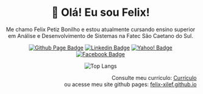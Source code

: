 <h1 align="center">🦉 Olá! Eu sou Felix!</h1>
<p align="center">Me chamo Felix Petiz Bonilho e estou atualmente cursando ensino superior em Análise e Desenvolvimento de Sistemas na Fatec São Caetano do Sul.</p>
<span align="center">

  [![Github Page Badge](https://img.shields.io/badge/GitHub.io-202020?style=flat&logo=github&logoColor=white)](https://felix-xilef.github.io/ "felix-xilef.github.io")
  [![Linkedin Badge](https://img.shields.io/badge/LinkedIn-0077B5?style=flat&logo=linkedin&logoColor=white)](https://www.linkedin.com/in/felix-xilef/ "/felix-xilef")
  [![Yahoo! Badge](https://img.shields.io/badge/felixpb@yahoo.com.br-6001D2?style=flat&logo=yahoo!&logoColor=white)](mailto:felixpb@yahoo.com.br "felixpb@yahoo.com.br")
  [![Facebook Badge](https://img.shields.io/badge/Facebook-1877F2?style=flat&logo=facebook&logoColor=white)](https://www.facebook.com/felix.petiz/ "felix.petiz")
</span>

![Top Langs](https://github-readme-stats.vercel.app/api/top-langs/?username=felix-xilef&langs_count=8&layout=compact&theme=dark)

<p align="right">
  Consulte meu currículo: <a href="https://felix-xilef.github.io/assets/Curr%C3%ADculo-FelixPetizBonilho.pdf">Currículo</a>
  <br>
  ou acesse meu site github pages: <a href="https://felix-xilef.github.io/">felix-xilef.github.io</a>
</p>

<!--
  **Felix-xilef/Felix-xilef** is a ✨ _special_ ✨ repository because its `README.md` (this file) appears on your GitHub profile.
-->
